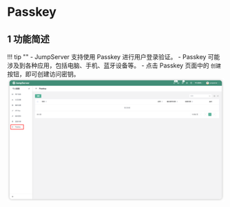 # Passkey

## 1 功能简述
!!! tip ""
    - JumpServer 支持使用 Passkey 进行用户登录验证。
    - Passkey 可能涉及到各种应用，包括电脑、手机、蓝牙设备等。
    - 点击 Passkey 页面中的 `创建` 按钮，即可创建访问密钥。
![passkey01](../../../img/passkey01.png)